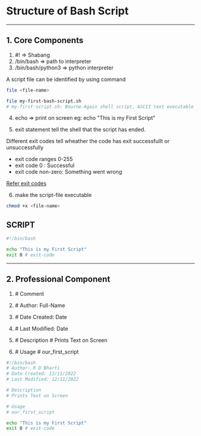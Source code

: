 # Structure of Bash Script
----
## 1. Core Components

1. #! => Shabang
2. /bin/bash => path to interpreter
3. /bin/bash/python3 => python interpreter

A script file can be identified by using command

```bash
file <file-name>

file my-first-bash-script.sh
# my-first-script.sh: Bourne-Again shell script, ASCII text executable
```

4. echo => print on screen
    eg: echo "This is my First Script"

5. exit statement tell the shell that the script has ended.

Different exit codes tell wheather the code has exit successfullt or unsuccessfully

- exit code ranges 0-255
- exit code 0 : Successful
- exit code non-zero: Something went wrong

[Refer exit codes](https://tldp.org/LDP/abs/html/exitcodes.html)

6. make the script-file executable
```bash
chmod +x <file-name>
```
## SCRIPT
```bash
#!/bin/bash

echo "This is my First Script"
exit 0 # exit-code

```

----
## 2. Professional Component

1. \# Comment
2. \# Author: Full-Name
3. \# Date Created: Date
4. \# Last Modified: Date

5. \# Description
   \# Prints Text on Screen

6. \# Usage
   \# our_first_script

```bash
#!/bin/bash
# Author: R D Bharti
# Date Created: 12/11/2022
# Last Modified: 12/11/2022

# Description
# Prints Text on Screen

# Usage
# our_first_script

echo "This is my First Script"
exit 0 # exit-code

```